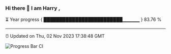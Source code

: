 ### Hi there 👋 I am Harry , 

⏳ Year progress { █████████████████████████▁▁▁▁▁ } 83.76 %

---

⏰ Updated on Thu, 02 Nov 2023 17:38:48 GMT

![Progress Bar CI](https://github.com/duykhang68/duykhang68/workflows/Progress%20Bar%20CI/badge.svg)
